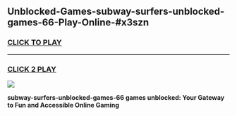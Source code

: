 
## Unblocked-Games-subway-surfers-unblocked-games-66-Play-Online-#x3szn
<h3>
<a href="https://premium.freeplayer.one?title=subway-surfers-unblocked-games-66&ref=27F">CLICK TO PLAY</a></h3>
<hr>

<h3>
<a href="https://premium.freeplayer.one?title=subway-surfers-unblocked-games-66&ref=27F">CLICK 2 PLAY</a>
  
</h3>

<a href="https://premium.freeplayer.one?title=subway-surfers-unblocked-games-66&ref=27F"><img src="https://clearcache.store/games.png"></a>


**subway-surfers-unblocked-games-66 games unblocked: Your Gateway to Fun and Accessible Online Gaming**
